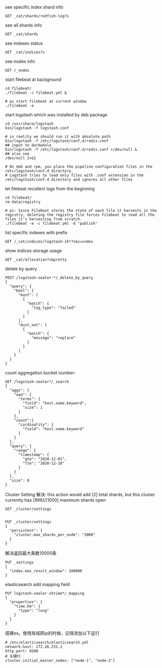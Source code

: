 see specific index shard info
```shell script
GET _cat/shards/redfish-log?v
```

see all shards info
```shell script
GET _cat/shards
```

see indexes status
```shell script
GET _cat/indices?v
```

see nodes info 
```shell script
GET /_nodes
```

start filebeat at background
```shell script
cd filebeat/
./filebeat -c filebeat.yml &

# ps start filebeat at current window
./filebeat -e
```

start logstash which was installed by deb package
```shell script
cd /usr/share/logstash
bin/logstash -f logstash.conf

# in reality we should run it with absolute path
bin/logstash -f /etc/logstash/conf.d/redis.conf
## input to darkwhole 
bin/logstash -f /etc/logstash/conf.d/redis.conf >/dev/null &
## also see
/dev/null 2>&1

# On deb and rpm, you place the pipeline configuration files in the /etc/logstash/conf.d directory. 
# Logstash tries to load only files with .conf extension in the /etc/logstash/conf.d directory and ignores all other files
```  
let filebeat recollect logs from the beginning 
```shell script
cd filebeat/
rm data/registry

# ps: Since Filebeat stores the state of each file it harvests in the registry, deleting the registry file forces Filebeat to read all the files it’s harvesting from scratch.
./filebeat -e -c filebeat.yml -d "publish"
```
list specific indexes with prefix
```shell script
GET /_cat/indices/logstash-zk*?v&s=index
```
show indices storage usage
```shell script
GET _cat/allocation?v&pretty
```
delete by query
```shell script
POST /logstash-sealer-*/_delete_by_query
{
  "query": {
    "bool": {
      "must": [
        {
          "match": {
            "log_type": "failed"
          }
        }
      ],
      "must_not": [
        {
          "match": {
            "message": "replace"
          }
        }
      ]
    }
  }
}
```

count aggregation bucket number:
```shell
GET /logstash-sealer*/_search
{
  "aggs": {
    "aaa": {
      "terms": {
        "field": "host.name.keyword",
        "size": 1
      }
    },
    "count":{
      "cardinality": {
        "field": "host.name.keyword"
      }
    }
  },
  "query": {
    "range": {
      "timestamp": {
        "gte": "2020-12-01",
        "lte": "2020-12-28"
      }
    }
  }, 
  "size": 0
}
```

Cluster Setting
解决:
this action would add [2] total shards, but this cluster currently has [999]/[1000] maximum shards open
```shell script
GET _cluster/settings


PUT _cluster/settings
{
  "persistent": {
    "cluster.max_shards_per_node": "3000"
  }
}
```
解决返回最大条数10000条
```shell
PUT _settings
{
  "index.max_result_window": 200000
}
```
elasticsearch add mapping field
```shell
PUT logstash-sealer-zktime*/_mapping
{
  "properties": {
    "time.hm": {
      "type": "long"
    }
  }
}
```

搭建es。使用局域网ip的时候，记得添加以下这行
```shell
# /etc/elasticsearch/elasticsearch.yml
network.host: 172.26.231.1
http.port: 9200
# 关键行
cluster.initial_master_nodes: ["node-1", "node-2"]

```